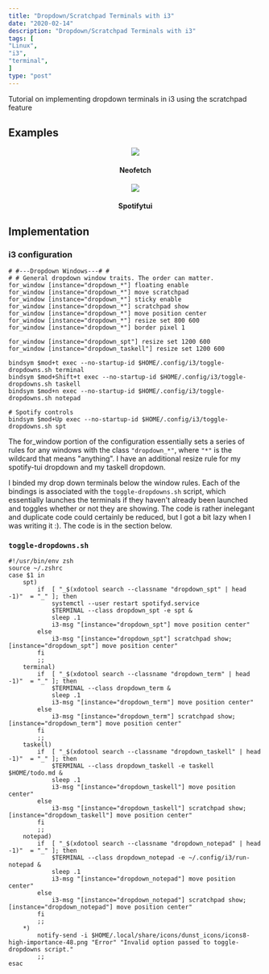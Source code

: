 ```yaml
---
title: "Dropdown/Scratchpad Terminals with i3"
date: "2020-02-14"
description: "Dropdown/Scratchpad Terminals with i3"
tags: [
"Linux",
"i3",
"terminal",
]
type: "post"
---
```


Tutorial on implementing dropdown terminals in i3 using the scratchpad feature
<!--more-->

## Examples

<div align="center"
<figure>
    <img src="/img/dropdown_term.png"/>
    <figcaption>
        <h4>Neofetch</h4>
    </figcaption>
</figure>
</div>

<div align="center"
<figure>
    <img src="/img/spotifytui.png"/>
    <figcaption>
        <h4>Spotifytui</h4>
    </figcaption>
</figure>
</div>

## Implementation

### i3 configuration

```
# #---Dropdown Windows---# #
# # General dropdown window traits. The order can matter.
for_window [instance="dropdown_*"] floating enable
for_window [instance="dropdown_*"] move scratchpad
for_window [instance="dropdown_*"] sticky enable
for_window [instance="dropdown_*"] scratchpad show
for_window [instance="dropdown_*"] move position center
for_window [instance="dropdown_*"] resize set 800 600
for_window [instance="dropdown_*"] border pixel 1

for_window [instance="dropdown_spt"] resize set 1200 600
for_window [instance="dropdown_taskell"] resize set 1200 600

bindsym $mod+t exec --no-startup-id $HOME/.config/i3/toggle-dropdowns.sh terminal
bindsym $mod+Shift+t exec --no-startup-id $HOME/.config/i3/toggle-dropdowns.sh taskell
bindsym $mod+n exec --no-startup-id $HOME/.config/i3/toggle-dropdowns.sh notepad

# Spotify controls
bindsym $mod+Up exec --no-startup-id $HOME/.config/i3/toggle-dropdowns.sh spt
```


The for_window portion of the configuration essentially sets a series of rules for any windows with the class `"dropdown_*"`, where `"*"` is the wildcard that means "anything". I have an additional resize rule for my spotify-tui dropdown and my taskell dropdown.

I binded my drop down terminals below the window rules. Each of the bindings is associated with the `toggle-dropdowns.sh` script, which essentially launches the terminals if they haven't already been launched and toggles whether or not they are showing. The code is rather inelegant and duplicate code could certainly be reduced, but I got a bit lazy when I was writing it :). The code is in the section below.

### `toggle-dropdowns.sh`

```
#!/usr/bin/env zsh
source ~/.zshrc
case $1 in
    spt)
        if  [ "_$(xdotool search --classname "dropdown_spt" | head -1)"  = "_" ]; then
            systemctl --user restart spotifyd.service
            $TERMINAL --class dropdown_spt -e spt &
            sleep .1
            i3-msg "[instance="dropdown_spt"] move position center"
        else
            i3-msg "[instance="dropdown_spt"] scratchpad show; [instance="dropdown_spt"] move position center"
        fi
        ;;
    terminal)
        if  [ "_$(xdotool search --classname "dropdown_term" | head -1)"  = "_" ]; then
            $TERMINAL --class dropdown_term &
            sleep .1
            i3-msg "[instance="dropdown_term"] move position center"
        else
            i3-msg "[instance="dropdown_term"] scratchpad show; [instance="dropdown_term"] move position center"
        fi
        ;;
    taskell)
        if  [ "_$(xdotool search --classname "dropdown_taskell" | head -1)"  = "_" ]; then
            $TERMINAL --class dropdown_taskell -e taskell $HOME/todo.md &
            sleep .1
            i3-msg "[instance="dropdown_taskell"] move position center"
        else
            i3-msg "[instance="dropdown_taskell"] scratchpad show; [instance="dropdown_taskell"] move position center"
        fi
        ;;
    notepad)
        if  [ "_$(xdotool search --classname "dropdown_notepad" | head -1)"  = "_" ]; then
            $TERMINAL --class dropdown_notepad -e ~/.config/i3/run-notepad &
            sleep .1
            i3-msg "[instance="dropdown_notepad"] move position center"
        else
            i3-msg "[instance="dropdown_notepad"] scratchpad show; [instance="dropdown_notepad"] move position center"
        fi
        ;;
    *)
        notify-send -i $HOME/.local/share/icons/dunst_icons/icons8-high-importance-48.png "Error" "Invalid option passed to toggle-dropdowns script."
        ;;
esac
```
